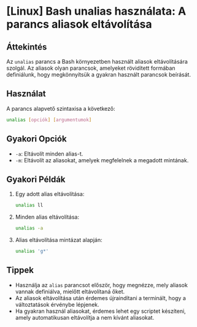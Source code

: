 # [Linux] Bash unalias használata: A parancs aliasok eltávolítása

## Áttekintés
Az `unalias` parancs a Bash környezetben használt aliasok eltávolítására szolgál. Az aliasok olyan parancsok, amelyeket rövidített formában definiálunk, hogy megkönnyítsük a gyakran használt parancsok beírását.

## Használat
A parancs alapvető szintaxisa a következő:

```bash
unalias [opciók] [argumentumok]
```

## Gyakori Opciók
- `-a`: Eltávolít minden alias-t.
- `-m`: Eltávolít az aliasokat, amelyek megfelelnek a megadott mintának.

## Gyakori Példák
1. Egy adott alias eltávolítása:
   ```bash
   unalias ll
   ```

2. Minden alias eltávolítása:
   ```bash
   unalias -a
   ```

3. Alias eltávolítása mintázat alapján:
   ```bash
   unalias 'g*'
   ```

## Tippek
- Használja az `alias` parancsot először, hogy megnézze, mely aliasok vannak definiálva, mielőtt eltávolítaná őket.
- Az aliasok eltávolítása után érdemes újraindítani a terminált, hogy a változtatások érvénybe lépjenek.
- Ha gyakran használ aliasokat, érdemes lehet egy scriptet készíteni, amely automatikusan eltávolítja a nem kívánt aliasokat.